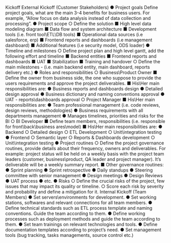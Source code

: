 Kickoff
External Kickoff (Customer Stakeholders)
●	Project goals
Define project goals, what are the main 3-4 benefits for business users. For example, “Allow focus on data analysis instead of data collection and processing”.
●	Project scope
○	Define the solution
■	High level data modeling diagram
■	Data flow and system architecture
■	Development tools (i.e. front tool\ETL\DB tools)
■	Operational data sources (i.e salesforce, erp)
■	Frontend reports and dashboards (i.e management dashboard)
■	Additional features (i.e security model, ODS loader)
●	Timeline and milestones
○	Define project plan and high level gantt, add the following effort and timeline
■	Backend entities
■	Frontend reports and dashboards
■	UAT
■	Stabilization
■	Training and handover
○	Define the main milestones - (i.e. main backend entity, main dashboard, reports delivery etc.)
●	Roles and responsibilities
○	Business\Product Owner
■	Define the owner from business side, the one who suppose to provide the users requirements and approve the project deliverables.
■	His\Her main responsibilities are:
●	Business reports and dashboards design
●	Detailed design approval
●	Business dictionary and naming conventions approval
●	UAT - reports\dashboards approval
○	Project Manager
■	His\Her main responsibilities are:
●	Team professional management  (i.e. code reviews, design reviews, methodologies)
●	Business requirements with all departments management
●	Manages timelines, priorities and risks for the BI
○	BI Developer
■	Define team members, responsibilities (i.e. responsible for front\back\business ares\model)
■	His\Her main responsibilities are:
●	Backend 
○	Detailed design
○	ETL Development
○	Unit\integration testing
●	Frontend
○	Semantic layer
○	Reports & Dashboards development
○	Unit\integration testing
●	Project routines
○	Define the project governance routines, provide details about their frequency, owners and deliverables. For example: project status will be held on a weekly basis with the project team leaders (customer, business\product, QA leader and project manager). It’s deliverable will be a weekly summary report.
■	Other governance routines:
●	Sprint planning
●	Sprint retrospective
●	Daily standups
●	Steering committee with senior management
●	Design meetings
●	Design Reviews
●	UAT process 
●	etc.
●	Risks
○	Define the crucial risks of the project, few issues that may impact its quality or timeline.
○	Score each risk by severity and probability and define a mitigation for it.
Internal Kickoff (Team Members)
●	Set servers\environments for development.
●	Set working stations, softwares and relevant connections for all team members.
●	Define technical standards such as ETL process template and naming conventions. Guide the team according to them.
●	Define working processes such as deployment methods and guide the team according to them.
●	Set team trainings on relevant technologies and tools.
●	Define documentation templates according to project’s need.
●	Set management tools (bug tracking, tasks managements, source control etc.)
